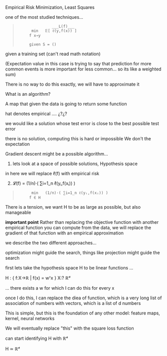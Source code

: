 Empirical Risk Minimization, Least Squares

one of the most studied techniques...

>                    ___L(f)___
>           min   𝔼[ ℓ(y,f(x)) ]
>          f x→y
>
>          given S = ()
given a training set (can't read math notation)

(Expectation value in this case is trying to say 
that prediction for more common events is more 
important for less common... so its like a weighted sum)

There is no way to do this exactly, we will have to 
approximate it

What is an algorithm?

A map that given the data is going to return some function

hat denotes empirical .... ¿?¿?

we would like a solution whose test error is close to the best possible test error

there is no solution, computing this is hard or impossible
We don't the expectation

Gradient descent might be a possible algorithm...

1. lets look at a space of possible solutions, Hypothesis space

in here we will replace ℓ(f) with empirical risk

2. 𝓛(f) = (1/n)·( ∑i=1_n ℓ(yᵢ,f(xᵢ)) ) 

> 
>           min   (1/n)·( ∑i=1_n ℓ(yᵢ,f(xᵢ)) ) 
>          f ∈ H
>

There is a tension, we want H to be as large as possible, but also manageable

**important point** Rather than replacing the objective function 
with another empirical function you can compute from the data, we will
replace the gradient of that function with an empirical approximation

we describe the two different approaches...

optimization might guide the search, things like projection might guide the search

first lets take the hypothesis space H to be linear functions ...

H : { f:X→ℝ | f(x) = wᵀx }  X:? ℝᵈ

... there exists a w for which I can do this for every x 

once I do this, I can replace the diea of function, 
which is a very long list of association of numbers
with vectors, which is a list of d numbers

This is simple, but this is the foundation of any other model:
feature maps, kernel, neural networks

We will eventually replace "this" with the square loss function

can start identifying H with ℝᵈ

H ≃ ℝᵈ


